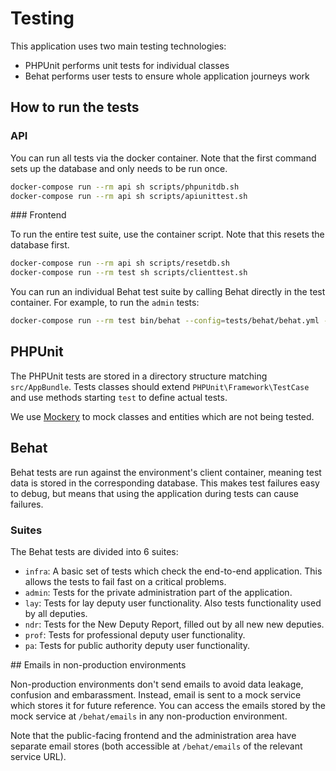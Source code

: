 # Testing

This application uses two main testing technologies:

- PHPUnit performs unit tests for individual classes
- Behat performs user tests to ensure whole application journeys work

## How to run the tests

### API

You can run all tests via the docker container. Note that the first command sets up the database and only needs to be run once.

```sh
docker-compose run --rm api sh scripts/phpunitdb.sh
docker-compose run --rm api sh scripts/apiunittest.sh
```

### Frontend

To run the entire test suite, use the container script. Note that this resets the database first.

```sh
docker-compose run --rm api sh scripts/resetdb.sh
docker-compose run --rm test sh scripts/clienttest.sh
```

You can run an individual Behat test suite by calling Behat directly in the test container. For example, to run the `admin` tests:

```sh
docker-compose run --rm test bin/behat --config=tests/behat/behat.yml --stop-on-failure --suite=admin
```

## PHPUnit

The PHPUnit tests are stored in a directory structure matching `src/AppBundle`. Tests classes should extend `PHPUnit\Framework\TestCase` and use methods starting `test` to define actual tests.

We use [Mockery][mockery] to mock classes and entities which are not being tested.

## Behat

Behat tests are run against the environment's client container, meaning test data is stored in the corresponding database. This makes test failures easy to debug, but means that using the application during tests can cause failures.

### Suites

The Behat tests are divided into 6 suites:

- `infra`: A basic set of tests which check the end-to-end application. This allows the tests to fail fast on a critical problems.
- `admin`: Tests for the private administration part of the application.
- `lay`: Tests for lay deputy user functionality. Also tests functionality used by all deputies.
- `ndr`: Tests for the New Deputy Report, filled out by all new new deputies.
- `prof`: Tests for professional deputy user functionality.
- `pa`: Tests for public authority deputy user functionality.

## Emails in non-production environments

Non-production environments don't send emails to avoid data leakage, confusion and embarassment. Instead, email is sent to a mock service which stores it for future reference. You can access the emails stored by the mock service at `/behat/emails` in any non-production environment.

Note that the public-facing frontend and the administration area have separate email stores (both accessible at `/behat/emails` of the relevant service URL).

[mockery]: http://docs.mockery.io/en/latest/
